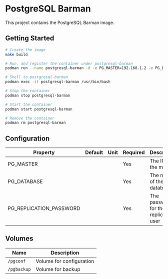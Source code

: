 # PostgreSQL Barman

This project contains the PostgreSQL Barman image.

## Getting Started

```bash
# Create the image
make build

# Run, and register the container under postgresql-barman
podman run --name postgresql-barman -d -e PG_MASTER=192.168.1.2 -e PG_DATABASE=mydb -e PG_REPLICATION_PASSWORD=replpass pgsql11-barman-centos7

# Shell to postgresql-barman
podman exec -it postgresql-barman /usr/bin/bash

# Stop the container
podman stop postgresql-barman

# Start the container
podman start postgresql-barman

# Remove the container
podman rm postgresql-barman
```

## Configuration

| Property | Default | Unit | Required | Description |
|----------|---------|------|----------|-------------|
| PG_MASTER | | | Yes | The IP of the master |
| PG_DATABASE | | | Yes | The name of the database |
| PG_REPLICATION_PASSWORD | | | Yes | The password for the replication user |

## Volumes

| Name | Description |
|------|-------------|
| `/pgconf` | Volume for configuration |
| `/pgbackup` | Volume for backup |
